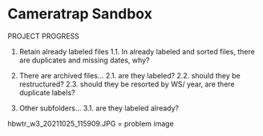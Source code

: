 # Cameratrap Sandbox

PROJECT PROGRESS 
1. Retain already labeled files 
    1.1. In already labeled and sorted files, there are duplicates and missing dates, why?

2. There are archived files...
    2.1. are they labeled? 
    2.2. should they be restructured?
    2.3. should they be resorted by WS/ year, are there duplicate labels? 

3. Other subfolders...
    3.1. are they labeled already? 

hbwtr_w3_20211025_115909.JPG = problem image 
